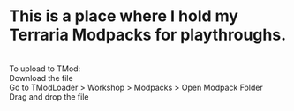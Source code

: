 <h1 >This is a place where I hold my Terraria Modpacks for playthroughs. </h1> <br> 
To upload to TMod: <br>
Download the file <br>
Go to TModLoader > Workshop > Modpacks > Open Modpack Folder <br>
Drag and drop the file <br>
